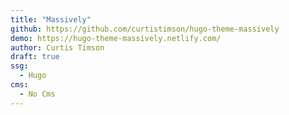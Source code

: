 ```yaml
---
title: "Massively"
github: https://github.com/curtistimson/hugo-theme-massively
demo: https://hugo-theme-massively.netlify.com/
author: Curtis Timson
draft: true
ssg:
  - Hugo
cms:
  - No Cms
---
```


